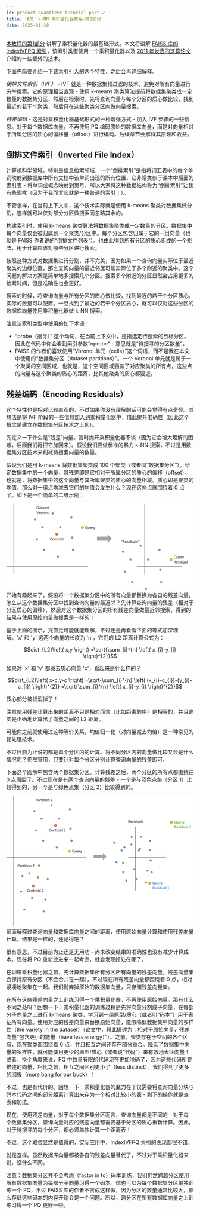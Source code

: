 ```yaml
---
id: product-quantizer-tutorial-part-2
title: 译文：k-NN 乘积量化器教程-第2部分
date: 2025-01-10
---
```


[本教程的第1部分](http://mccormickml.com/2017/10/13/product-quantizer-tutorial-part-1/) 讲解了乘积量化器的最基础形式。本文将讲解 [FAISS 库的 IndexIVFPQ 索引](https://github.com/facebookresearch/faiss/wiki/Getting-started-tutorial)，该索引类型使用一个乘积量化器以及 [2011 年发表的这篇论文](https://lear.inrialpes.fr/pubs/2011/JDS11/jegou_searching_with_quantization.pdf)介绍的一些额外的技术。

下面先简要介绍一下该索引引入的两个特性，之后会再详细解释。

*倒排文件索引（IVF）*  - IVF 就是一种数据集预过滤的技术，避免对所有向量进行穷举搜索。它的原理相当直观 - 使用 k-means 聚类算法提前将数据集聚类成一定数量的数据集分区，然后在检索时，先将查询向量与每个分区的质心做比较，找到最近的若干个聚类，然后只在这些聚类分区内做向量搜索。

*残差编码* - 这是对乘积量化器基础形式的一种增强方式 - 加入 IVF 步骤的一些信息。对于每个数据库向量，不再使用 PQ 编码原始的数据库向量，而是对向量相对于所属分区的质心的偏移量（offset）进行编码。后续章节会解释其原理和收益。

## 倒排文件索引（Inverted File Index）

计算机科学领域，特别是信息检索领域，一个“倒排索引”是指将词汇表中的每个单词映射到数据库中所有文档中该单词出现的所有位置，它非常类似于课本中后面的索引表 - 将单词或概念映射到页号，所以大家将这种数据结构称为“倒排索引”让我有些困扰（因为于我而言它就是一种普通的索引！）。

不管怎样，在当前上下文中，这个技术实际就是使用 k-means 聚类对数据集做分割，这样就可以仅对部分分区做搜索而忽略其余的。

构建索引时，使用 k-means 聚类算法将数据集聚类成一定数量的分区。数据集中每个向量仅会被归属到一个聚类/分区中。每个分区包含归属于它的一组向量（也就是 FAISS 作者说的“倒排文件列表”）。也由此得到所有分区的质心组成的一个矩阵，用于计算应该对哪些分区进行搜索。

按照这种方式对数据集进行分割，并不完美，因为如果一个查询向量实际位于最近聚类的边缘位置，那么查询向量的最近邻居可能实际位于多个附近的聚类中。这个问题的解决方案是简单地多搜索几个分区。搜索多个附近的分区显然会占用更多的检索时间，但是准确性也会更好。

搜索的时候，将查询向量与所有分区的质心做比较，找到最近的若干个分区质心，实际的数量可以配置。一旦找到了最近的若干个分区质心，就可以仅对这些分区的数据库向量使用乘积量化器做 k-NN 搜索。

注意该索引类型中使用的如下术语：

- “probe（搜寻）” 这个动词，在当前上下文中，是指选定待搜索的目标分区。因此在代码中你会看到索引参数“nprobe” - 意思就是“待搜寻的分区数量”。
- FAISS 的作者们喜欢使用“Voronoi 单元（cells）”这个词语，而不是我在本文中使用的“数据集分区（dataset partitions）”。一个 Voronoi 单元就是属于一个聚类的空间区域，也就是，这个空间区域涵盖了对应聚类的所有点，这些点的向量与这个聚类的质心的距离，比其他聚类的质心都要近。

## 残差编码（Encoding Residuals）

这个特性也是相对比较直观的，不过如果你没有理解的话可能会觉得有点奇怪。其想法是将 IVF 阶段的一些信息加入到乘积量化器中，借此提升准确性（因此这个概念是建立在数据集分区技术之上的）。

先定义一下什么是“残差”向量。暂时抛开乘积量化器不谈（因为它会增大理解的困难，后面我们再把它加回来）。假设我们要做标准的暴力 k-NN 搜索，不过是用数据集分区技术来削减待搜索向量的数量。

假设我们是用 k-means 将数据集聚类成 100 个聚类（或者叫“数据集分区”）。给定数据集中的一个向量，其残差即是它相对于所属分区的质心的偏移（offset）。也就是，将数据集中的这个向量与其所属聚类的质心的向量相减。质心即是聚类的均值，那么对一组点均减去它们的均值会发生什么？现在这些点就围绕着 0 点了。如下是一个简单的二维示例：

![residuals_one_partition.png|800](../assets/residuals_one_partition.png)
开始有趣起来了。假设将一个数据集分区中的所有向量都替换为各自的残差向量，怎么从这个数据集分区中找到查询向量的最近邻？先计算查询向量的残差（相对于分区质心的偏移），然后对这个数据集分区的所有残差向量做最近邻搜索，得到的结果与使用原始向量做搜索是一样的！

基于上面的图示，凭直觉可能就能理解，不过还是再看看下面的等式加深理解。'x' 和 'y' 这两个向量的长度为 'n'，它们的 L2 距离计算公式为：

$$dist_{L2}\left( x,y \right) =\sqrt{\sum_{i}^{n} \left( x_{i}-y_{i} \right)^{2}}$$

如果对 'x' 和 'y' 都减去质心向量 'c'，看起来是什么样的？

$$dist_{L2}\left( x-c,y-c \right) =\sqrt{\sum_{i}^{n} \left( (x_{i}-c_{i})-(y_{i}-c_{i}) \right)^{2}} =\sqrt{\sum_{i}^{n} \left( x_{i}-y_{i} \right)^{2}}$$

质心部分被抵消掉了！

注意使用残差计算出来的距离不只是相对而言（比如距离的序）是相等的，并且确实是正确地计算出了向量之间的 L2 距离。

可能你之前就使用过这种等价关系，均值归一化（对向量减去均值）是一种常见的预处理技术。

不过目前为止说的都是单个分区内的计算。将不同分区内的向量做比较又会是什么情况呢？仍然管用，只要针对每个分区分别计算查询向量的残差即可。

下面这个图解中包含两个数据集分区。计算残差之后，两个分区的所有点都围绕在 0 点周围了。不过现在是有两个查询向量的残差 - 一个是与蓝色点集（分区 1）比较得到的，另一个是与绿色点集（分区 2）比较得到的。

![residuals_two_partitions.png|800](../assets/residuals_two_partitions.png)
前面解释过查询向量和数据库向量之间的距离，使用原始向量计算和使用残差向量计算，结果是一样的，还记得吧？

很有意思，不过目前为止还是无用功 - 尚未改变结果的准确性也没有减少计算成本。现在将 PQ 重新放进来一起考虑，就会发现好处在哪了。

在训练乘积量化器之前，先计算数据集所有分区所有向量的残差向量。残差向量集合保持原有分区（不会合并在一起），不过现在所有残差向量都围绕着 0 点，相对紧凑地聚集在一起。我们抛弃掉原始的数据集向量，只存储残差向量集。

在所有这些残差向量之上训练习得一个乘积量化器，不再使用原始向量。那有什么不同之处吗？回想一下：乘积量化器的训练过程是先将向量分割成子向量，在每部分子向量之上进行 k-means 聚类，学习到一组原型/质心（或者叫“码本”）用于表征所有向量。使用对应的残差向量来替换原始向量，能够降低数据集中向量的多样性（the variety in the dataset）（论文中，将此描述为：相对于原始向量，残差向量“包含更小的能量（have less energy）”）。之前，聚类存在于空间的各个区域，现在聚类都围绕着 0 点，并且相互之间还存在部分重合。降低了数据集中向量的多样性，就可能使用更少的原型/质心（或者说“代码”）来有效地表征向量！或者，换个角度来说，PQ 中数量有限的代码现在更加准确了，因为这些代码所要描述的向量，相比之前，相互之间区别更小了（less distinct）。我们得到了更多的回报（more bang for our buck）！

不过，也是有代价的。回想一下：乘积量化器的魔力在于仅需要将查询向量分块与码本代码之间的部分距离计算出来存为一个相对比较小的表 - 剩下的操作就是查表和加法。

现在，使用残差向量，对于每个数据集分区而言，查询向量都是不同的 - 对于每个数据集分区，查询向量对应的残差向量都需要基于分区的质心重新计算。因此，对于待搜寻的每个分区，都必须单独计算一个距离表！

不过，这个取舍显然是值得的，实际应用中，IndexIVFPQ 索引的表现都很不错。

就是这样。虽然数据库向量都被各自的残差向量替代了，不过对于乘积量化器来说，没什么不同。

注意：数据集分区并不会考虑（factor in to）码本训练，我们仍然跨越分区使用所有数据集向量为每部分子向量习得一个码本。你也可以为每个数据集分区单独训练一个 PQ，不过 FAISS 库的作者不赞成这样做，因为分区的数量通常比较大，那么存储这些码本的内存开销会是一个问题。所以，跨分区在所有数据库向量之上训练习得一个 PQ 更好一些。